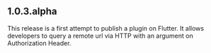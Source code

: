 ## 1.0.3.alpha

This release is a first attempt to publish a plugin on Flutter.
It allows developers to query a remote url via HTTP with an argument on Authorization Header.